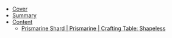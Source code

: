 * [Cover](/)
* [Summary](/README.md)
* [Content](/en_us/README.md)
  * [Prismarine Shard | Prismarine | Crafting Table: Shapeless](/en_us/recipes/prismarine/prismarine_shard__prismarine__crafting_shapeless.md)
